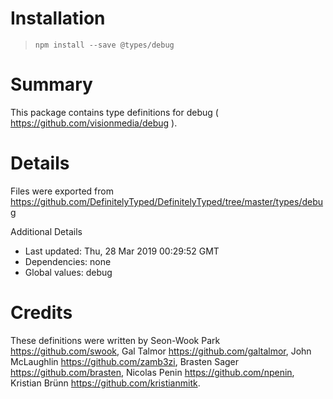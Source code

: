 # Installation
> `npm install --save @types/debug`

# Summary
This package contains type definitions for debug ( https://github.com/visionmedia/debug ).

# Details
Files were exported from https://github.com/DefinitelyTyped/DefinitelyTyped/tree/master/types/debug

Additional Details
 * Last updated: Thu, 28 Mar 2019 00:29:52 GMT
 * Dependencies: none
 * Global values: debug

# Credits
These definitions were written by Seon-Wook Park <https://github.com/swook>, Gal Talmor <https://github.com/galtalmor>, John McLaughlin <https://github.com/zamb3zi>, Brasten Sager <https://github.com/brasten>, Nicolas Penin <https://github.com/npenin>, Kristian Brünn <https://github.com/kristianmitk>.
